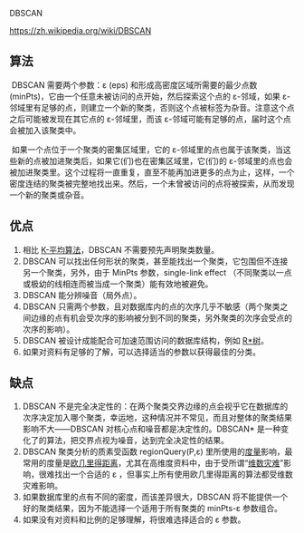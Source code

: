DBSCAN

https://zh.wikipedia.org/wiki/DBSCAN



## 算法

​		DBSCAN 需要两个参数：ε (eps) 和形成高密度区域所需要的最少点数 (minPts)，它由一个任意未被访问的点开始，然后探索这个点的 ε-邻域，如果 ε-邻域里有足够的点，则建立一个新的聚类，否则这个点被标签为杂音。注意这个点之后可能被发现在其它点的 ε-邻域里，而该 ε-邻域可能有足够的点，届时这个点会被加入该聚类中。

​		如果一个点位于一个聚类的密集区域里，它的 ε-邻域里的点也属于该聚类，当这些新的点被加进聚类后，如果它(们)也在密集区域里，它(们)的 ε-邻域里的点也会被加进聚类里。这个过程将一直重复，直至不能再加进更多的点为止，这样，一个密度连结的聚类被完整地找出来。然后，一个未曾被访问的点将被探索，从而发现一个新的聚类或杂音。



## 优点

1. 相比 [K-平均算法](https://zh.wikipedia.org/wiki/K-平均算法)，DBSCAN 不需要预先声明聚类数量。
2. DBSCAN 可以找出任何形状的聚类，甚至能找出一个聚类，它包围但不连接另一个聚类，另外，由于 MinPts 参数，single-link effect （不同聚类以一点或极幼的线相连而被当成一个聚类）能有效地被避免。
3. DBSCAN 能分辨噪音（局外点）。
4. DBSCAN 只需两个参数，且对数据库内的点的次序几乎不敏感（两个聚类之间边缘的点有机会受次序的影响被分到不同的聚类，另外聚类的次序会受点的次序的影响）。
5. DBSCAN 被设计成能配合可加速范围访问的数据库结构，例如 [R*树](https://zh.wikipedia.org/wiki/R*树)。
6. 如果对资料有足够的了解，可以选择适当的参数以获得最佳的分类。



## 缺点

1. DBSCAN 不是完全决定性的：在两个聚类交界边缘的点会视乎它在数据库的次序决定加入哪个聚类，幸运地，这种情况并不常见，而且对整体的聚类结果影响不大——DBSCAN 对核心点和噪音都是决定性的。DBSCAN* 是一种变化了的算法，把交界点视为噪音，达到完全决定性的结果。
2. DBSCAN 聚类分析的质素受函数 regionQuery(P,ε) 里所使用的[度量](https://zh.wikipedia.org/wiki/度量)影响，最常用的度量是[欧几里得距离](https://zh.wikipedia.org/wiki/欧几里得距离)，尤其在高维度资料中，由于受所谓“[维数灾难](https://zh.wikipedia.org/wiki/维数灾难)”影响，很难找出一个合适的 ε ，但事实上所有使用欧几里得距离的算法都受维数灾难影响。
3. 如果数据库里的点有不同的密度，而该差异很大，DBSCAN 将不能提供一个好的聚类结果，因为不能选择一个适用于所有聚类的 minPts-ε 参数组合。
4. 如果没有对资料和比例的足够理解，将很难选择适合的 ε 参数。

